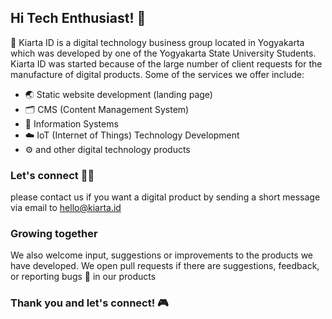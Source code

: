 ## Hi Tech Enthusiast! 👋
 📑 Kiarta ID is a digital technology business group located in Yogyakarta which was developed by one of the Yogyakarta State University Students. Kiarta ID was started because of the large number of client requests for the manufacture of digital products. Some of the services we offer include:
- 🌏 Static website development (landing page)
- 🗂 CMS (Content Management System)
- 🔐 Information Systems
- ☁️ IoT (Internet of Things) Technology Development
- ⚙️ and other digital technology products

### Let's connect 🤝🤝
please contact us if you want a digital product by sending a short message via email to hello@kiarta.id

### Growing together
We also welcome input, suggestions or improvements to the products we have developed. We open pull requests if there are suggestions, feedback, or reporting bugs 🦠 in our products
<br>
### Thank you and let's connect! 🎮
